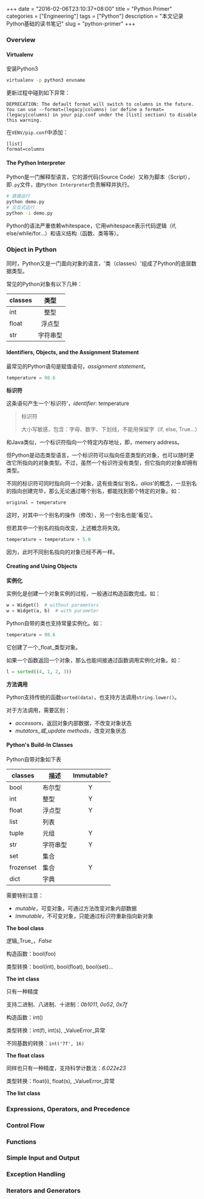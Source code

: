 +++
date = "2016-02-06T23:10:37+08:00"
title = "Python Primer"
categories = ["Engineering"]
tags = ["Python"]
description = "本文记录Python基础的读书笔记"
slug = "python-primer"
+++

### Overview

#### Virtualenv

安装Python3

``` bash
virtualenv -p python3 envname
```

更新过程中碰到如下异常：

```console
DEPRECATION: The default format will switch to columns in the future. You can use --format=(legacy|columns) (or define a format=(legacy|columns) in your pip.conf under the [list] section) to disable this warning.
```

在`VENV/pip.conf`中添加：

```console
[list]
format=columns
```


#### The Python Interpreter

Python是一门解释型语言，它的源代码(Source Code）又称为脚本（Script），即`.py`文件，由`Python Interpreter`负责解释并执行。

``` bash
# 直接运行
python demo.py
# 交互式运行
python -i demo.py
```

Python的语法严重依赖whitespace，它用whitespace表示代码逻辑（if, else/while/for...）和语义结构（函数、类等等）。

### Object in Python

同时，Python又是一门面向对象的语言，'类（classes）'组成了Python的底层数据类型。

常见的Python对象有以下几种：

| classes | 类型      |
| ------- |:--------:|
| int     | 整型      |
| float   | 浮点型    |
| str     | 字符串型  |

#### Identifiers, Objects, and the Assignment Statement

最常见的Python语句是赋值语句，_assignment statement_。

```python
temperature = 98.6
```

__标识符__

这条语句产生一个'标识符'，_identifier_: temperature

> 标识符
> 
> 大小写敏感，包含：字母、数字、下划线，不能用保留字（if, else, True...）

和Java类似，一个标识符指向一个特定内存地址，即，memery address。

但Python是动态类型语言，一个标识符可以指向任意类型的对象，也可以随时更改它所指向的对象类型。不过，虽然一个标识符没有类型，但它指向的对象却拥有类型。

不同的标识符可同时指向同一个对象，这有些类似'别名，_alias_'的概念，一旦别名的指向创建完毕，那么无论通过哪个别名，都能找到那个特定的对象。如：

```python
original = temperature
```

这时，对其中一个别名的操作（修改），另一个别名也能'看见'。

但若其中一个别名的指向改变，上述概念将失效。

```python
temperature = temperature + 5.0
```

因为，此时不同别名指向的对象已经不再一样。

#### Creating and Using Objects

__实例化__

实例化是创建一个对象实例的过程，一般通过构造函数完成。如：

```python
w = Widget()  # without parameters
w = Widget(a, b)  # with parameter
```

Python自带的类也支持常量实例化。如：

```python
temperature = 98.6
```

它创建了一个_float_类型对象。

如果一个函数返回一个对象，那么也能间接通过函数调用实例化对象。如：

```python
l = sorted((4, 1, 2, 3))
```

__方法调用__

Python支持传统的函数`sorted(data)`，也支持方法调用`string.lower()`。

对于方法调用，需要区别：

* _accessors_，返回对象内部数据，不改变对象状态
* _mutators_或_update methods_，改变对象状态

#### Python's Build-In Classes

Python自带对象如下表

| classes   | 描述     | Immutable? |
| --------- | ------- |:-----------:|
| bool      | 布尔型   | Y |
| int       | 整型     | Y |
| float     | 浮点型   | Y |
| list      | 列表     |   |
| tuple     | 元组     | Y |
| str       | 字符串型 | Y |
| set       | 集合    |   |
| frozenset | 集合    | Y |
| dict      | 字典    |   |

需要特别注意：

* _mutable_，可变对象，可通过方法改变对象内部数据
* _immutable_，不可变对象，只能通过标识符重新指向新对象

__The bool class__

逻辑_True_，_False_

构造函数：bool(foo)

类型转换：bool(int), bool(float), bool(set)...

__The int class__

只有一种精度

支持二进制、八进制、十进制：_0b1011_, _0o52_, _0x7f_

构造函数：int()

类型转换：int(f), int(s), _ValueError_异常

不同基数的转换：`int('7f', 16)`

__The float class__

同样也只有一种精度，支持科学计数法：_6.022e23_

类型转换：float(i), float(s), _ValueError_异常

__The list class__



### Expressions, Operators, and Precedence



### Control Flow

### Functions

### Simple Input and Output

### Exception Handling

### Iterators and Generators